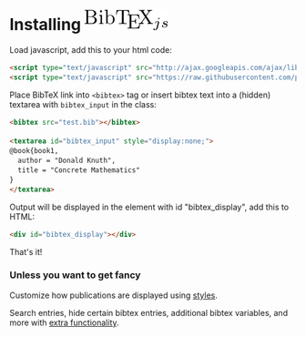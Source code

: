 # Installing ![BibTeX-js](logo.png)

Load javascript, add this to your html code:

```html
<script type="text/javascript" src="http://ajax.googleapis.com/ajax/libs/jquery/1.4.2/jquery.min.js"></script>
<script type="text/javascript" src="https://raw.githubusercontent.com/pcooksey/bibtex-js/master/src/bibtex_js.js"></script>
```

Place BibTeX link into `<bibtex>` tag or insert bibtex text into a (hidden) textarea with `bibtex_input` in the class:

```html
<bibtex src="test.bib"></bibtex>

<textarea id="bibtex_input" style="display:none;">
@book{book1,
  author = "Donald Knuth",
  title = "Concrete Mathematics"
}
</textarea>
```

Output will be displayed in the element with id "bibtex_display", add this to HTML:

```html
<div id="bibtex_display"></div>
```

That's it! 

### Unless you want to get fancy 

Customize how publications are displayed using [styles](styles.md).

Search entries, hide certain bibtex entries, additional bibtex variables, and more with [extra functionality](extra.md).